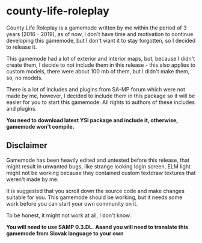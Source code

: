 # county-life-roleplay
County Life Roleplay is a gamemode written by me within the period of 3 years (2016 - 2019), as of now, I don't have time and motivation to continue developing this gamemode, but I don't want it to stay forgotten, so I decided to release it.

This gamemode had a lot of exterior and interior maps, but, because I didn't create them, I decide to not include them in this release - this also applies to custom models, there were about 100 mb of them, but I didn't make them, so, no models.

There is a lot of includes and plugins from SA-MP forum which were not made by me, however, I decided to include them in this package so it will be easier for you to start this gamemode. All rights to authors of these includes and plugins.

**You need to download latest YSI package and include it, otherwise, gamemode won't compile.**
## Disclaimer

Gamemode has been heavily edited and untested before this release, that might result in unwanted bugs, like strange looking login screen, ELM light might not be working because they contained custom textdraw textures that weren't made by me.

It is suggested that you scroll down the source code and make changes suitable for you. This gamemode should be working, but it needs some work before you can start your own community on it.

To be honest, it might not work at all, I don't know.

**You will need to use SAMP 0.3.DL.**
**Aaand you will need to translate this gamemode from Slovak language to your own**
